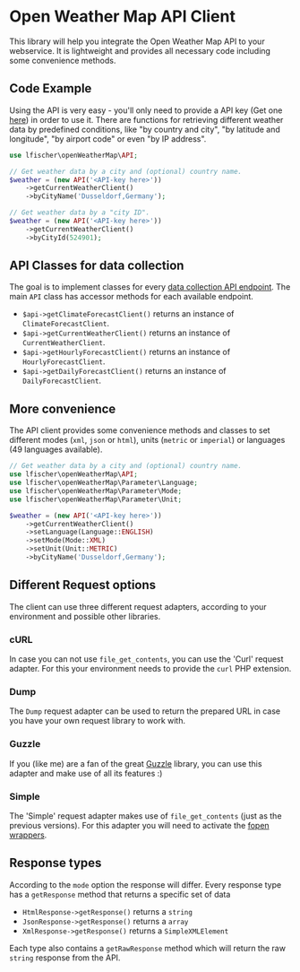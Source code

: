 # Open Weather Map API Client

This library will help you integrate the Open Weather Map API to your webservice.
It is lightweight and provides all necessary code including some convenience methods.

## Code Example

Using the API is very easy - you'll only need to provide a API key (Get one [here](https://openweathermap.org/appid)) in order to use it.
There are functions for retrieving different weather data by predefined conditions, like "by country and city", "by latitude and longitude", "by airport code" or even "by IP address".

```php
use lfischer\openWeatherMap\API;

// Get weather data by a city and (optional) country name.
$weather = (new API('<API-key here>'))
    ->getCurrentWeatherClient()
    ->byCityName('Dusseldorf,Germany');

// Get weather data by a "city ID".
$weather = (new API('<API-key here>'))
    ->getCurrentWeatherClient()
    ->byCityId(524901);
```

## API Classes for data collection

The goal is to implement classes for every [data collection API endpoint](https://openweathermap.org/api). The main
`API` class has accessor methods for each available endpoint.

- `$api->getClimateForecastClient()` returns an instance of `ClimateForecastClient`.
- `$api->getCurrentWeatherClient()` returns an instance of `CurrentWeatherClient`.
- `$api->getHourlyForecastClient()` returns an instance of `HourlyForecastClient`.
- `$api->getDailyForecastClient()` returns an instance of `DailyForecastClient`.

## More convenience

The API client provides some convenience methods and classes to set different modes (`xml`, `json` or `html`),
units (`metric` or `imperial`) or languages (49 languages available).

```php
// Get weather data by a city and (optional) country name.
use lfischer\openWeatherMap\API;
use lfischer\openWeatherMap\Parameter\Language;
use lfischer\openWeatherMap\Parameter\Mode;
use lfischer\openWeatherMap\Parameter\Unit;

$weather = (new API('<API-key here>'))
    ->getCurrentWeatherClient()
    ->setLanguage(Language::ENGLISH)
    ->setMode(Mode::XML)
    ->setUnit(Unit::METRIC)
    ->byCityName('Dusseldorf,Germany');
```

## Different Request options

The client can use three different request adapters, according to your environment and possible other libraries.

### cURL

In case you can not use `file_get_contents`, you can use the 'Curl' request adapter. For this your environment needs
to provide the `curl` PHP extension.

### Dump

The `Dump` request adapter can be used to return the prepared URL in case you have your own request library to work with.

### Guzzle

If you (like me) are a fan of the great [Guzzle](https://packagist.org/packages/guzzlehttp/guzzle) library,
you can use this adapter and make use of all its features :)

### Simple

The 'Simple' request adapter makes use of `file_get_contents` (just as the previous versions). For this adapter you will
need to activate the [fopen wrappers](https://www.php.net/manual/de/filesystem.configuration.php#ini.allow-url-fopen).

## Response types

According to the `mode` option the response will differ. Every response type has a `getResponse` method that returns a
specific set of data

- `HtmlResponse->getResponse()` returns a `string`
- `JsonResponse->getResponse()` returns a `array`
- `XmlResponse->getResponse()` returns a `SimpleXMLElement`

Each type also contains a `getRawResponse` method which will return the raw `string` response from the API.
